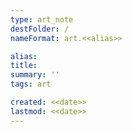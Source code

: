 ```yaml
---
type: art_note
destFolder: /
nameFormat: art.<<alias>>

alias: 
title:
summary: ''
tags: art

created: <<date>>
lastmod: <<date>>
---
```

